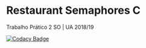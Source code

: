 # Restaurant Semaphores C
Trabalho Prático 2 SO | UA 2018/19

[![Codacy Badge](https://api.codacy.com/project/badge/Grade/5381f08d2b864a3e8ab35c1c1708b617)](https://www.codacy.com?utm_source=github.com&amp;utm_medium=referral&amp;utm_content=tomas99batista/Projeto2_SO&amp;utm_campaign=Badge_Grade)
